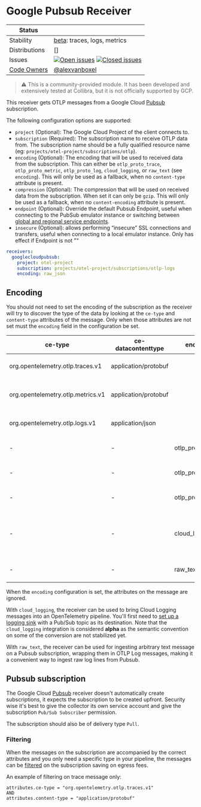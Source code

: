 # Google Pubsub Receiver

<!-- status autogenerated section -->
| Status        |           |
| ------------- |-----------|
| Stability     | [beta]: traces, logs, metrics   |
| Distributions | [] |
| Issues        | [![Open issues](https://img.shields.io/github/issues-search/open-telemetry/opentelemetry-collector-contrib?query=is%3Aissue%20is%3Aopen%20label%3Areceiver%2Fgooglecloudpubsub%20&label=open&color=orange&logo=opentelemetry)](https://github.com/GlancingMind/opentelemetry-collector-contrib/issues?q=is%3Aopen+is%3Aissue+label%3Areceiver%2Fgooglecloudpubsub) [![Closed issues](https://img.shields.io/github/issues-search/open-telemetry/opentelemetry-collector-contrib?query=is%3Aissue%20is%3Aclosed%20label%3Areceiver%2Fgooglecloudpubsub%20&label=closed&color=blue&logo=opentelemetry)](https://github.com/GlancingMind/opentelemetry-collector-contrib/issues?q=is%3Aclosed+is%3Aissue+label%3Areceiver%2Fgooglecloudpubsub) |
| [Code Owners](https://github.com/GlancingMind/opentelemetry-collector-contrib/blob/main/CONTRIBUTING.md#becoming-a-code-owner)    | [@alexvanboxel](https://www.github.com/alexvanboxel) |

[beta]: https://github.com/GlancingMind/opentelemetry-collector#beta
<!-- end autogenerated section -->

> ⚠️ This is a community-provided module. It has been developed and extensively tested at Collibra, but it is not officially supported by GCP.
 
This receiver gets OTLP messages from a Google Cloud [Pubsub](https://cloud.google.com/pubsub) subscription.

The following configuration options are supported:

* `project` (Optional): The Google Cloud Project of the client connects to.
* `subscription` (Required): The subscription name to receive OTLP data from. The subscription name should be a
  fully qualified resource name (eg: `projects/otel-project/subscriptions/otlp`).
* `encoding` (Optional): The encoding that will be used to received data from the subscription. This can either be
  `otlp_proto_trace`, `otlp_proto_metric`, `otlp_proto_log`, `cloud_logging`, or `raw_text` (see `encoding`).  This will
  only be used as a fallback, when no `content-type` attribute is present.
* `compression` (Optional): The compression that will be used on received data from the subscription. When set it can 
  only be `gzip`. This will only be used as a fallback, when no `content-encoding` attribute is present.
* `endpoint` (Optional): Override the default Pubsub Endpoint, useful when connecting to the PubSub emulator instance
  or switching between [global and regional service endpoints](https://cloud.google.com/pubsub/docs/reference/service_apis_overview#service_endpoints).
* `insecure` (Optional): allows performing “insecure” SSL connections and transfers, useful when connecting to a local
   emulator instance. Only has effect if Endpoint is not ""

```yaml
receivers:
  googlecloudpubsub:
    project: otel-project
    subscription: projects/otel-project/subscriptions/otlp-logs
    encoding: raw_json
```

## Encoding

You should not need to set the encoding of the subscription as the receiver will try to discover the type of the data
by looking at the `ce-type` and `content-type` attributes of the message. Only when those attributes are not set 
must the `encoding` field in the configuration be set. 

| ce-type                           | ce-datacontenttype   | encoding          | description                                    |
|-----------------------------------|----------------------|-------------------|------------------------------------------------|
| org.opentelemetry.otlp.traces.v1  | application/protobuf |                   | Decode OTLP trace message                      |
| org.opentelemetry.otlp.metrics.v1 | application/protobuf |                   | Decode OTLP metric message                     |
| org.opentelemetry.otlp.logs.v1    | application/json     |                   | Decode OTLP log message                        |
| -                                 | -                    | otlp_proto_trace  | Decode OTLP trace message                      |
| -                                 | -                    | otlp_proto_metric | Decode OTLP trace message                      |
| -                                 | -                    | otlp_proto_log    | Decode OTLP trace message                      |
| -                                 | -                    | cloud_logging     | Decode [Cloud Logging] [LogEntry] message type |
| -                                 | -                    | raw_text          | Wrap in an OTLP log message                    |

When the `encoding` configuration is set, the attributes on the message are ignored.

With `cloud_logging`, the receiver can be used to bring Cloud Logging messages into an OpenTelemetry pipeline. You'll
first need to [set up a logging sink][sink-docs] with a Pub/Sub topic as its destination. Note that the `cloud_logging`
integration is considered **alpha** as the semantic convention on some of the conversion are not stabilized yet.

With `raw_text`, the receiver can be used for ingesting arbitrary text message on a Pubsub subscription, wrapping them
in OTLP Log messages, making it a convenient way to ingest raw log lines from Pubsub.

[Cloud Logging]: https://cloud.google.com/logging
[LogEntry]: https://cloud.google.com/logging/docs/reference/v2/rest/v2/LogEntry
[sink-docs]: https://cloud.google.com/logging/docs/export/configure_export_v2#creating_sink

## Pubsub subscription

The Google Cloud [Pubsub](https://cloud.google.com/pubsub) receiver doesn't automatically create subscriptions, 
it expects the subscription to be created upfront. Security wise it's best to give the collector its own 
service account and give the subscription `Pub/Sub Subscriber` permission.

The subscription should also be of delivery type `Pull`.

### Filtering

When the messages on the subscription are accompanied by the correct attributes and you only need a specific
type in your pipeline, the messages can be [filtered](https://cloud.google.com/pubsub/docs/filtering) on the 
subscription saving on egress fees.

An example of filtering on trace message only: 
```
attributes.ce-type = "org.opentelemetry.otlp.traces.v1"
AND
attributes.content-type = "application/protobuf"
```

